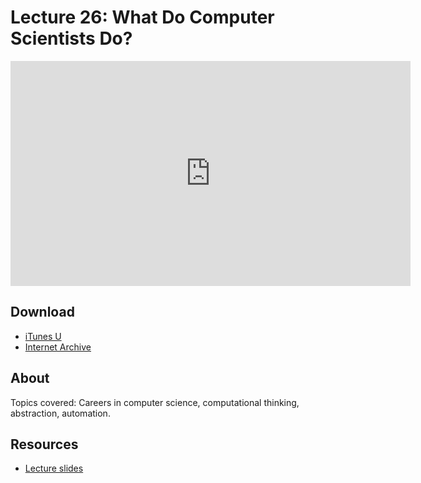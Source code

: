 # Lecture 26: What Do Computer Scientists Do?

<iframe width="640" height="360" src="http://www.youtube.com/embed/A2WFReES8CY?feature=player_detailpage" frameborder="0" allowfullscreen></iframe>

## Download

- [iTunes U](http://itunes.apple.com/us/itunes-u/lecture-26-what-do-computer/id499270153?i=110101058)
- [Internet Archive](http://www.archive.org/download/MIT6.00SCS11/MIT6_00SCS11_lec26_300k.mp4)

## About

Topics covered: Careers in computer science, computational thinking, abstraction, automation.



## Resources

- [Lecture slides](http://ocw.mit.edu/courses/electrical-engineering-and-computer-science/6-00sc-introduction-to-computer-science-and-programming-spring-2011/unit-3/lecture-26-what-do-computer-scientists-do/MIT6_00SCS11_lec26_slides.pdf)



<script>
function hide(id)
{
    document.getElementById(id).style.display = 'none';
}

function show(id)
{
    document.getElementById(id).style.display = 'block';
}
</script>



